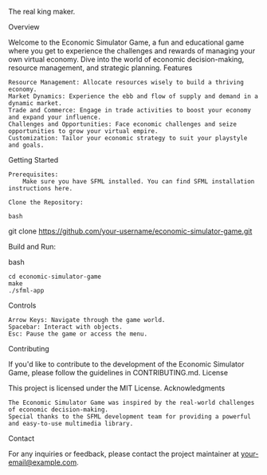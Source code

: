 The real king maker.

Overview

Welcome to the Economic Simulator Game, a fun and educational game where you get to experience the challenges and rewards of managing your own virtual economy. Dive into the world of economic decision-making, resource management, and strategic planning.
Features

    Resource Management: Allocate resources wisely to build a thriving economy.
    Market Dynamics: Experience the ebb and flow of supply and demand in a dynamic market.
    Trade and Commerce: Engage in trade activities to boost your economy and expand your influence.
    Challenges and Opportunities: Face economic challenges and seize opportunities to grow your virtual empire.
    Customization: Tailor your economic strategy to suit your playstyle and goals.

Getting Started

    Prerequisites:
        Make sure you have SFML installed. You can find SFML installation instructions here.

    Clone the Repository:

    bash

git clone https://github.com/your-username/economic-simulator-game.git

Build and Run:

bash

    cd economic-simulator-game
    make
    ./sfml-app

Controls

    Arrow Keys: Navigate through the game world.
    Spacebar: Interact with objects.
    Esc: Pause the game or access the menu.

Contributing

If you'd like to contribute to the development of the Economic Simulator Game, please follow the guidelines in CONTRIBUTING.md.
License

This project is licensed under the MIT License.
Acknowledgments

    The Economic Simulator Game was inspired by the real-world challenges of economic decision-making.
    Special thanks to the SFML development team for providing a powerful and easy-to-use multimedia library.

Contact

For any inquiries or feedback, please contact the project maintainer at your-email@example.com.